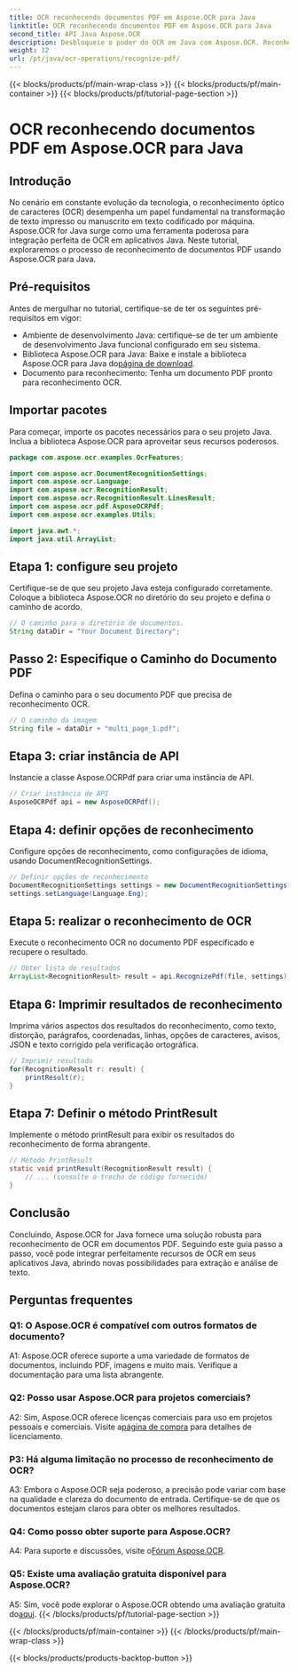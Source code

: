 ```yaml
---
title: OCR reconhecendo documentos PDF em Aspose.OCR para Java
linktitle: OCR reconhecendo documentos PDF em Aspose.OCR para Java
second_title: API Java Aspose.OCR
description: Desbloqueie o poder do OCR em Java com Aspose.OCR. Reconheça texto em documentos PDF sem esforço. Aumente suas aplicações com precisão e velocidade.
weight: 12
url: /pt/java/ocr-operations/recognize-pdf/
---
```


{{< blocks/products/pf/main-wrap-class >}}
{{< blocks/products/pf/main-container >}}
{{< blocks/products/pf/tutorial-page-section >}}

# OCR reconhecendo documentos PDF em Aspose.OCR para Java

## Introdução

No cenário em constante evolução da tecnologia, o reconhecimento óptico de caracteres (OCR) desempenha um papel fundamental na transformação de texto impresso ou manuscrito em texto codificado por máquina. Aspose.OCR for Java surge como uma ferramenta poderosa para integração perfeita de OCR em aplicativos Java. Neste tutorial, exploraremos o processo de reconhecimento de documentos PDF usando Aspose.OCR para Java.

## Pré-requisitos

Antes de mergulhar no tutorial, certifique-se de ter os seguintes pré-requisitos em vigor:

- Ambiente de desenvolvimento Java: certifique-se de ter um ambiente de desenvolvimento Java funcional configurado em seu sistema.
-  Biblioteca Aspose.OCR para Java: Baixe e instale a biblioteca Aspose.OCR para Java do[página de download](https://releases.aspose.com/ocr/java/).
- Documento para reconhecimento: Tenha um documento PDF pronto para reconhecimento OCR.

## Importar pacotes

Para começar, importe os pacotes necessários para o seu projeto Java. Inclua a biblioteca Aspose.OCR para aproveitar seus recursos poderosos.

```java
package com.aspose.ocr.examples.OcrFeatures;

import com.aspose.ocr.DocumentRecognitionSettings;
import com.aspose.ocr.Language;
import com.aspose.ocr.RecognitionResult;
import com.aspose.ocr.RecognitionResult.LinesResult;
import com.aspose.ocr.pdf.AsposeOCRPdf;
import com.aspose.ocr.examples.Utils;

import java.awt.*;
import java.util.ArrayList;
```

## Etapa 1: configure seu projeto

Certifique-se de que seu projeto Java esteja configurado corretamente. Coloque a biblioteca Aspose.OCR no diretório do seu projeto e defina o caminho de acordo.

```java
// O caminho para o diretório de documentos.
String dataDir = "Your Document Directory";
```

## Passo 2: Especifique o Caminho do Documento PDF

Defina o caminho para o seu documento PDF que precisa de reconhecimento OCR.

```java
// O caminho da imagem
String file = dataDir + "multi_page_1.pdf";
```

## Etapa 3: criar instância de API

Instancie a classe Aspose.OCRPdf para criar uma instância de API.

```java
// Criar instância de API
AsposeOCRPdf api = new AsposeOCRPdf();
```

## Etapa 4: definir opções de reconhecimento

Configure opções de reconhecimento, como configurações de idioma, usando DocumentRecognitionSettings.

```java
// Definir opções de reconhecimento
DocumentRecognitionSettings settings = new DocumentRecognitionSettings(2);
settings.setLanguage(Language.Eng);
```

## Etapa 5: realizar o reconhecimento de OCR

Execute o reconhecimento OCR no documento PDF especificado e recupere o resultado.

```java
// Obter lista de resultados
ArrayList<RecognitionResult> result = api.RecognizePdf(file, settings);
```

## Etapa 6: Imprimir resultados de reconhecimento

Imprima vários aspectos dos resultados do reconhecimento, como texto, distorção, parágrafos, coordenadas, linhas, opções de caracteres, avisos, JSON e texto corrigido pela verificação ortográfica.

```java
// Imprimir resultado
for(RecognitionResult r: result) {
    printResult(r);
}
```

## Etapa 7: Definir o método PrintResult

Implemente o método printResult para exibir os resultados do reconhecimento de forma abrangente.

```java
// Método PrintResult
static void printResult(RecognitionResult result) {
    // ... (consulte o trecho de código fornecido)
}
```

## Conclusão

Concluindo, Aspose.OCR for Java fornece uma solução robusta para reconhecimento de OCR em documentos PDF. Seguindo este guia passo a passo, você pode integrar perfeitamente recursos de OCR em seus aplicativos Java, abrindo novas possibilidades para extração e análise de texto.

## Perguntas frequentes

### Q1: O Aspose.OCR é compatível com outros formatos de documento?

A1: Aspose.OCR oferece suporte a uma variedade de formatos de documentos, incluindo PDF, imagens e muito mais. Verifique a documentação para uma lista abrangente.

### Q2: Posso usar Aspose.OCR para projetos comerciais?

 A2: Sim, Aspose.OCR oferece licenças comerciais para uso em projetos pessoais e comerciais. Visite a[página de compra](https://purchase.aspose.com/buy) para detalhes de licenciamento.

### P3: Há alguma limitação no processo de reconhecimento de OCR?

A3: Embora o Aspose.OCR seja poderoso, a precisão pode variar com base na qualidade e clareza do documento de entrada. Certifique-se de que os documentos estejam claros para obter os melhores resultados.

### Q4: Como posso obter suporte para Aspose.OCR?

 A4: Para suporte e discussões, visite o[Fórum Aspose.OCR](https://forum.aspose.com/c/ocr/16).

### Q5: Existe uma avaliação gratuita disponível para Aspose.OCR?

 A5: Sim, você pode explorar o Aspose.OCR obtendo uma avaliação gratuita do[aqui](https://releases.aspose.com/).
{{< /blocks/products/pf/tutorial-page-section >}}

{{< /blocks/products/pf/main-container >}}
{{< /blocks/products/pf/main-wrap-class >}}

{{< blocks/products/products-backtop-button >}}
